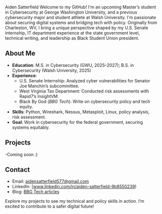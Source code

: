 Aiden Satterfield
Welcome to my GitHub! I'm an upcoming Master’s student in Cybersecurity at George Washington University, and a previous cybersecurity major and student athlete at Walsh University. I'm passionate about securing digital systems and bridging tech with policy. Originally from Charleston, WV, I bring a unique perspective shaped by my U.S. Senate internship, IT department experience at the state government level, technical writing, and leadership as Black Student Union president.

## About Me
- **Education**: M.S. in Cybersecurity (GWU, 2025–2027); B.S. in Cybersecurity (Walsh University, 2025)
- **Experience**:
  - U.S. Senate Internship: Analyzed cyber vulnerabilities for Senator Joe Manchin’s subcommittee.
  - West Virginia Tax Department: Conducted risk assessments with Rapid7’s InsightVM.
  - Black By God (*BBG Tech*): Write on cybersecurity policy and tech equity.
- **Skills**: Python, Wireshark, Nessus, Metasploit, Linux, policy analysis, risk assessment.
- **Goal**: Work in cybersecurity for the federal government, securing systems equitably.

## Projects
-Coming soon :)

## Contact
- Email: aidensatterfield577@gmail.com
- LinkedIn: [www.linkedin.com/in/aiden-satterfield-9b8550239)
- Blog: [BBG Tech articles](https://blackbygod.org/articles/author/aiden/)

Explore my projects to see my technical and policy skills in action. I’m excited to contribute to a safer digital future!

